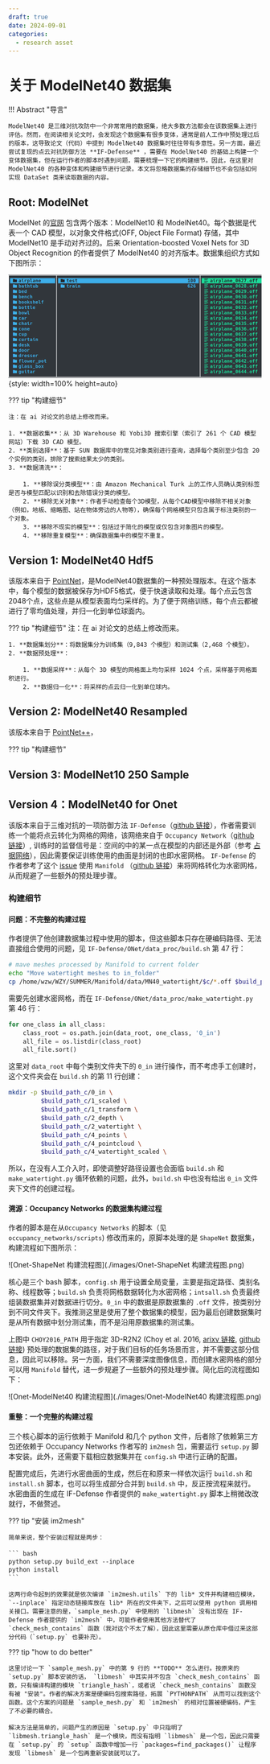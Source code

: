 ```yaml
---
draft: true
date: 2024-09-01
categories:
  - research asset
---
```


# 关于 ModelNet40 数据集

!!! Abstract "导言"

    ModelNet40 是三维对抗攻防中一个非常常用的数据集，绝大多数方法都会在该数据集上进行评估。然而，在阅读相关论文时，会发现这个数据集有很多变体，通常是前人工作中预处理过后的版本，这导致论文（代码）中提到 ModelNet40 数据集时往往带有多意性。另一方面，最近尝试复现的点云对抗防御方法 **IF-Defense** ，需要在 ModelNet40 的基础上构建一个变体数据集，但在运行作者的脚本时遇到问题，需要梳理一下它的构建细节。因此，在这里对 ModelNet40 的各种变体和构建细节进行记录。本文将忽略数据集的存储细节也不会包括如何实现 DataSet 类来读取数据的内容。

<!-- more -->

## Root: ModelNet

ModelNet 的[官网](https://modelnet.cs.princeton.edu/) 包含两个版本：ModelNet10 和 ModelNet40。每个数据是代表一个 CAD 模型，以对象文件格式(OFF, Object File Format) 存储，其中 ModelNet10 是手动对齐过的。后来 Orientation-boosted Voxel Nets for 3D Object Recognition 的作者提供了 ModelNet40 的对齐版本。数据集组织方式如下图所示：

![ModelNet数据集文件结构](./images/ModelNet文件架构示意图.png){style: width=100% height=auto}

??? tip "构建细节"

    注：在 ai 对论文的总结上修改而来。

    1. **数据收集**：从 3D Warehouse 和 Yobi3D 搜索引擎（索引了 261 个 CAD 模型网站）下载 3D CAD 模型。
    2. **类别选择**：基于 SUN 数据库中的常见对象类别进行查询，选择每个类别至少包含 20 个实例的类别，排除了搜索结果太少的类别。
    3. **数据清洗**：

        1. **移除误分类模型**：由 Amazon Mechanical Turk 上的工作人员确认类别标签是否与模型匹配以识别和去除错误分类的模型。
        2. **移除无关对象**：作者手动检查每个3D模型，从每个CAD模型中移除不相关对象（例如，地板、缩略图、站在物体旁边的人物等），确保每个网格模型只包含属于标注类别的一个对象。
        3. **移除不现实的模型**：包括过于简化的模型或仅包含对象图片的模型。
        4. **移除重复模型**：确保数据集中的模型不重复。

## Version 1: ModelNet40 Hdf5

该版本来自于 [PointNet](https://arxiv.org/abs/1612.00593)，是ModelNet40数据集的一种预处理版本。在这个版本中，每个模型的数据被保存为HDF5格式，便于快速读取和处理。每个点云包含2048个点，这些点是从模型表面均匀采样的。为了便于网络训练，每个点云都被进行了零均值处理，并归一化到单位球面内。

??? tip "构建细节"
注：在 ai 对论文的总结上修改而来。

    1. **数据集划分**：将数据集分为训练集（9,843 个模型）和测试集（2,468 个模型）。
    2. **数据预处理**：

        1. **数据采样**：从每个 3D 模型的网格面上均匀采样 1024 个点，采样基于网格面积进行。
        2. **数据归一化**：将采样的点云归一化到单位球内。

## Version 2: ModelNet40 Resampled

该版本来自于 [PointNet++](https://arxiv.org/abs/1706.02413)，

??? tip "构建细节"

## Version 3: ModelNet10 250 Sample

## Version 4：ModelNet40 for Onet

该版本来自于三维对抗的一项防御方法 `IF-Defense`（[github 链接](https://github.com/Wuziyi616/IF-Defense/tree/main)），作者需要训练一个能将点云转化为网格的网络，该网络来自于 `Occupancy Network`（[github 链接](https://github.com/autonomousvision/occupancy_networks)）, 训练时的监督信号是：空间的中的某一点在模型的内部还是外部（参考 [占据网络](./occupancy_network.md)），因此需要保证训练使用的曲面是封闭的也即水密网格。 `IF-Defense` 的作者参考了这个 [issue](https://github.com/autonomousvision/occupancy_networks/issues/27) 使用 `Manifold` （[github 链接](https://github.com/hjwdzh/Manifold)）来将网格转化为水密网格，从而规避了一些额外的预处理步骤。

### 构建细节

#### 问题：不完整的构建过程

作者提供了他创建数据集过程中使用的脚本，但这些脚本只存在硬编码路径、无法直接组合使用的问题，见 `IF-Defense/ONet/data_proc/build.sh` 第 47 行：

```bash linenums="47" hl_lines="3" title="build.sh"
# mave meshes processed by Manifold to current folder
echo "Move watertight meshes to in_folder"
cp /home/wzw/WZY/SUMMER/Manifold/data/MN40_watertight/$c/*.off $build_path_c/2_watertight
```

需要先创建水密网格，而在 `IF-Defense/ONet/data_proc/make_watertight.py` 第 46 行：

```python linenums="45" hl_lines="2" title="make_watertight.py"
for one_class in all_class:
    class_root = os.path.join(data_root, one_class, '0_in')
    all_file = os.listdir(class_root)
    all_file.sort()
```

这里对 `data_root` 中每个类别文件夹下的 `0_in` 进行操作，而不考虑手工创建时，这个文件夹会在 `build.sh` 的第 11 行创建：

```bash linenums="11" hl_lines="1" title="build.sh"
mkdir -p $build_path_c/0_in \
         $build_path_c/1_scaled \
         $build_path_c/1_transform \
         $build_path_c/2_depth \
         $build_path_c/2_watertight \
         $build_path_c/4_points \
         $build_path_c/4_pointcloud \
         $build_path_c/4_watertight_scaled \
```

所以，在没有人工介入时，即使调整好路径设置也会面临 `build.sh` 和 `make_watertight.py` 循环依赖的问题，此外，`build.sh` 中也没有给出 `0_in` 文件夹下文件的创建过程。

#### 溯源：Occupancy Networks 的数据集构建过程

作者的脚本是在从`Occupancy Networks` 的脚本（见 `occupancy_networks/scripts`) 修改而来的，原脚本处理的是 `ShapeNet` 数据集，构建流程如下图所示：

![Onet-ShapeNet 构建流程图](./images/Onet-ShapeNet 构建流程图.png)

核心是三个 bash 脚本，`config.sh` 用于设置全局变量，主要是指定路径、类别名称、线程数等；`build.sh` 负责将网格数据转化为水密网格；`intsall.sh` 负责最终组装数据集并对数据进行切分。`0_in` 中的数据是原数据集的 `.off` 文件，按类别分到不同文件夹下。我推测这里是使用了整个数据集的模型，因为最后创建数据集时是从所有数据中划分测试集，而不是沿用原数据集的测试集。

上图中 `CHOY2016_PATH` 用于指定 3D-R2N2 (Choy et al. 2016, [arixv 链接](https://arxiv.org/abs/1604.00449), [github 链接](https://github.com/chrischoy/3D-R2N2)) 预处理的数据集的路径，对于我们目标的任务场景而言，并不需要这部分信息，因此可以移除。另一方面，我们不需要深度图像信息，而创建水密网格的部分可以用 `Manifold` 替代，进一步规避了一些额外的预处理步骤。简化后的流程图如下：

![Onet-ModelNet40 构建流程图](./images/Onet-ModelNet40 构建流程图.png)

#### 重整：一个完整的构建过程

三个核心脚本的运行依赖于 Manifold 和几个 python 文件，后者除了依赖第三方包还依赖于 Occupancy Networks 作者写的 `im2mesh` 包，需要运行 `setup.py` 脚本安装。此外，还需要下载相应数据集并在 `config.sh` 中进行正确的配置。

配置完成后，先进行水密曲面的生成，然后在和原来一样依次运行 `build.sh` 和 `install.sh` 脚本，也可以将生成部分合并到 `build.sh` 中，反正按流程来就行。水密曲面的生成在 IF-Defense 作者提供的 `make_watertight.py` 脚本上稍微改改就行，不做赘述。

??? tip "安装 im2mesh"

    简单来说，整个安装过程就是两步：

    ``` bash
    python setup.py build_ext --inplace
    python install
    ```

    这两行命令起到的效果就是依次编译 `im2mesh.utils` 下的 lib* 文件并构建相应模块，`--inplace` 指定动态链接库放在 lib* 所在的文件夹下，之后可以使用 python 调用相关接口。需要注意的是，`sample_mesh.py` 中使用的 `libmesh` 没有出现在 IF-Defense 作者提供的 `im2mesh` 中，可能作者使用其他方法替代了 `check_mesh_contains` 函数（我对这个不太了解），因此这里需要从原仓库中借过来这部分代码（`setup.py` 也要补充）。

??? tip "how to do better"

    这里讨论一下 `sample_mesh.py` 中的第 9 行的 **TODO** 怎么进行。按原来的 `setup.py` 脚本安装的话， `libmesh` 中其实并不包含 `check_mesh_contains` 函数，只有编译构建的模块 `triangle_hash`，或者说 `check_mesh_contains` 函数没有被 "安装"。作者的解决方案是硬编码包搜索路径，拓展 `PYTHONPATH` 从而可以找到这个函数。这个方案的问题是 `sample_mesh.py` 和 `im2mesh` 的相对位置被硬编码，产生了不必要的耦合。

    解决方法是简单的，问题产生的原因是 `setup.py` 中只指明了 `libmesh.triangle_hash` 是一个模块，而没有指明 `libmesh` 是一个包，因此只需要在 `setup.py` 的 `setup` 函数中增加一行 `packages=find_packages()` 让程序发现 `libmesh` 是一个包再重新安装就可以了。

